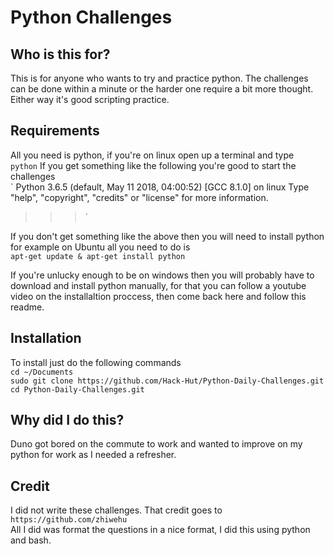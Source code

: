# Python Challenges #
## Who is this for? ##
This is for anyone who wants to try and practice python. The challenges can be done within a minute or the harder one require a bit more thought. Either way it's good scripting practice.   


## Requirements ##
All you need is python, if you're on linux open up a terminal and type  
`python` 
If you get something like the following you're good to start the challenges   
`
Python 3.6.5 (default, May 11 2018, 04:00:52) 
[GCC 8.1.0] on linux
Type "help", "copyright", "credits" or "license" for more information.
>>> `

If you don't get something like the above then you will need to install python for example on Ubuntu all you need to do is   
`apt-get update & apt-get install python`

If you're unlucky enough to be on windows then you will probably have to download and install python manually, for that you can follow a youtube video on the installaltion proccess, then come back here and follow this readme. 

## Installation ##
To install just do the following commands  
`cd ~/Documents`   
`sudo git clone https://github.com/Hack-Hut/Python-Daily-Challenges.git `  
`cd Python-Daily-Challenges.git`  

## Why did I do this? ##
Duno got bored on the commute to work and wanted to improve on my python for work as I needed a refresher.   


## Credit ##

I did not write these challenges. That credit goes to   
`https://github.com/zhiwehu`  
All I did was format the questions in a nice format, I did this using python and bash.  




